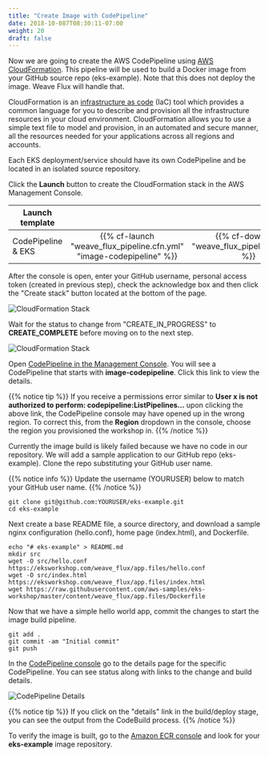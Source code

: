 ```yaml
---
title: "Create Image with CodePipeline"
date: 2018-10-087T08:30:11-07:00
weight: 20
draft: false
---
```


Now we are going to create the AWS CodePipeline using [AWS CloudFormation](https://aws.amazon.com/cloudformation/).  This pipeline will be used to build a Docker image from your GitHub source repo (eks-example).  Note that this does not deploy the image.  Weave Flux will handle that.  

CloudFormation is an [infrastructure as code](https://en.wikipedia.org/wiki/Infrastructure_as_Code) (IaC) tool which
provides a common language for you to describe and provision all the infrastructure resources in your cloud environment.
CloudFormation allows you to use a simple text file to model and provision, in an automated and secure manner, all the
resources needed for your applications across all regions and accounts.

Each EKS deployment/service should have its own CodePipeline and be located in an isolated source repository.  

Click the **Launch** button to create the CloudFormation stack in the AWS Management Console.

| Launch template |  |  |
| ------ |:------:|:--------:|
| CodePipeline & EKS |  {{% cf-launch "weave_flux_pipeline.cfn.yml" "image-codepipeline" %}} | {{% cf-download "weave_flux_pipeline.cfn.yml" %}}  |

After the console is open, enter your GitHub username, personal access token (created in previous step), check the acknowledge box and then click the "Create stack" button located at the bottom of the page.

![CloudFormation Stack](/images/weave_flux/cloudformation_stack.png)

Wait for the status to change from "CREATE_IN_PROGRESS" to **CREATE_COMPLETE** before moving on to the next step.

![CloudFormation Stack](/images/weave_flux/cloudformation_stack_creating.png)

Open [CodePipeline in the Management Console](https://console.aws.amazon.com/codesuite/codepipeline/pipelines). You will see a CodePipeline that starts with **image-codepipeline**.
Click this link to view the details.

{{% notice tip %}}
If you receive a permissions error similar to **User x is not authorized to perform: codepipeline:ListPipelines...** upon clicking the above link, the CodePipeline console may have opened up in the wrong region.  To correct this, from the **Region** dropdown in the console, choose the region you provisioned the workshop in. 
{{% /notice %}}

Currently the image build is likely failed because we have no code in our repository.  We will add a sample application to our GitHub repo (eks-example).  Clone the repo substituting your GitHub user name.  

{{% notice info %}}
Update the username (YOURUSER) below to match your GitHub user name.
{{% /notice %}}

```
git clone git@github.com:YOURUSER/eks-example.git
cd eks-example
```

Next create a base README file, a source directory, and download a sample nginx configuration (hello.conf), home page (index.html), and Dockerfile. 

```
echo "# eks-example" > README.md
mkdir src
wget -O src/hello.conf https://eksworkshop.com/weave_flux/app.files/hello.conf
wget -O src/index.html https://eksworkshop.com/weave_flux/app.files/index.html
wget https://raw.githubusercontent.com/aws-samples/eks-workshop/master/content/weave_flux/app.files/Dockerfile
```

Now that we have a simple hello world app, commit the changes to start the image build pipeline.  

```
git add .
git commit -am "Initial commit"
git push 
```

In the [CodePipeline console](https://console.aws.amazon.com/codesuite/codepipeline/pipelines) go to the details page for the specific CodePipeline.  You can see status along with links to the change and build details. 

![CodePipeline Details](/images/weave_flux/codepipeline_details.png)

{{% notice tip %}}
If you click on the "details" link in the build/deploy stage, you can see the output from the CodeBuild process.
{{% /notice %}}

To verify the image is built, go to the [Amazon ECR console](https://console.aws.amazon.com/ecr/repositories) and look for your **eks-example** image repository.  

